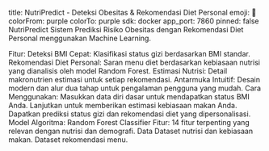 title: NutriPredict - Deteksi Obesitas & Rekomendasi Diet Personal emoji: 🍎 colorFrom: purple colorTo: purple sdk: docker app_port: 7860 pinned: false
NutriPredict
Sistem Prediksi Risiko Obesitas dengan Rekomendasi Diet Personal menggunakan Machine Learning.

Fitur:
Deteksi BMI Cepat: Klasifikasi status gizi berdasarkan BMI standar.
Rekomendasi Diet Personal: Saran menu diet berdasarkan kebiasaan nutrisi yang dianalisis oleh model Random Forest.
Estimasi Nutrisi: Detail makronutrien estimasi untuk setiap rekomendasi.
Antarmuka Intuitif: Desain modern dan alur dua tahap untuk pengalaman pengguna yang mudah.
Cara Menggunakan:
Masukkan data diri dasar untuk mendapatkan status BMI Anda.
Lanjutkan untuk memberikan estimasi kebiasaan makan Anda.
Dapatkan prediksi status gizi dan rekomendasi diet yang dipersonalisasi.
Model
Algoritma: Random Forest Classifier
Fitur: 14 fitur terpenting yang relevan dengan nutrisi dan demografi.
Data
Dataset nutrisi dan kebiasaan makan.
Dataset rekomendasi menu.


